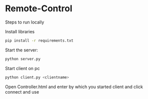 # Remote-Control
Steps to run locally

Install libraries
```bash
pip install -r requirements.txt
```
Start the server:
```bash
python server.py
```
Start client on pc
```bash
python client.py <clientname>
```
Open Controller.html and enter <clientname> by which you started client and click connect and use
